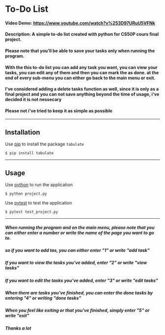 # To-Do List
#### Video Demo:  <https://www.youtube.com/watch?v%253D97URuU5VFNk>
#### Description: A simple to-do list created with python for CS50P cours final project.
#### Please note that you'll be able to save your tasks only when running the program.
#### With the this to-do list you can add any task you want, you can view your tasks, you can edit any of them and then you can mark the as done. at the end of every sub-menu you can either go back to the main menu or exit.
#### I've considered adding a delete tasks function as well, since it is only as a final project and you can not save anything beyond the time of usage, i've decided it is not nessecary
#### Please not i've tried to keep it as simple as possible

---

## Installation
Use [pip](https://pip.pypa.io/en/stable/) to install the package `tabulate`
```
$ pip install tabulate
```

---

## Usage
Use [python](https://www.python.org/) to run the application
```
$ python project.py
```
Use [pytest](https://docs.pytest.org/en/7.2.x/) to test the application
```
$ pytest test_project.py
```

---



##### When running the program and on the main menu, please note that you can either enter a number or write the name of the page you want to go to.
##### so if you want to add tas, you can either enter "1" or write "add task"
##### If you want to view the tasks you've added, enter "2" or write "view tasks"
##### If you want to edit the tasks you've added, enter "3" or write "edit tasks"
##### When there are tasks you've finished, you can enter the done tasks by entering "4" or writing "done tasks"
##### When you feel like exiting or that you've finished, simply enter "5" or write "exit"
##### Thanks a lot



